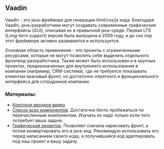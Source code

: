 ## Vaadin
Vaadin - это java-фрейморк для генерации html/css/js кода. Благодаря Vaadin, java-разработчики могут создавать современные графические интерфейсы (GUI), описывая их в привычной java-среде. Первая LTS (Long-term support) версия была выпущена в 2009 году, и до сих пор этот фреймворк активно развивается и используется.

Основная область применения - это проекты с ограниченными ресурсами, которые не могут позволить себе выделить отдельного фронтенд-разоработчика. Также может быть использован и в крупных проектах, предназначенных для внутреннего использования в компании (например, CRM-система), где не требуется показывать клиентам красивый фронт, но достаточно опрятного и функционального интерфейса для сотрудников компании.

### Материалы:
- [Короткое вводное видео](https://www.youtube.com/watch?v=48Db4i5yJQw)
- [Список всех компонентов](https://vaadin.com/docs/latest/components). Достаточно бегло пробежаться по перечисленным компонентам. Изучать их надо только если того потребует ваша задача.
- [Графический редактор](https://start.vaadin.com/). Позволяет сначала нарисовать фронт, а потом конвертировать его в java-код. Рекомендую использовать его перед написанием своего кода, а получившийся код адаптировать под наш проект и вашу задачу.